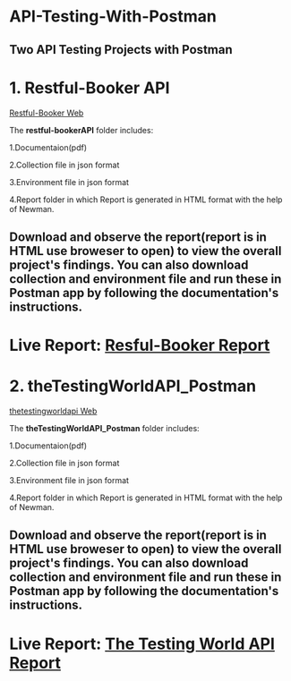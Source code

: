 # API-Testing-With-Postman

## Two API Testing Projects with Postman

# 1. Restful-Booker API

[Restful-Booker Web](https://restful-booker.herokuapp.com/)

The **restful-bookerAPI** folder includes:

1.Documentaion(pdf)

2.Collection file in json format

3.Environment file in json format

4.Report folder in which Report is generated in HTML format with the help of Newman.

## Download and observe the report(report is in HTML use broweser to open) to view the overall project's findings. You can also download collection and environment file and run these in Postman app by following the documentation's instructions.

# Live Report: [Resful-Booker Report](https://mahruf044.github.io/Restful-Booker-API-Live-Report/) 


# 2. theTestingWorldAPI_Postman

[thetestingworldapi Web](https://thetestingworldapi.com/)

The **theTestingWorldAPI_Postman** folder includes:

1.Documentaion(pdf)

2.Collection file in json format

3.Environment file in json format

4.Report folder in which Report is generated in HTML format with the help of Newman.

## Download and observe the report(report is in HTML use broweser to open) to view the overall project's findings. You can also download collection and environment file and run these in Postman app by following the documentation's instructions.

# Live Report: [The Testing World API Report](https://mahruf044.github.io/theTestingWorldAPI/)


